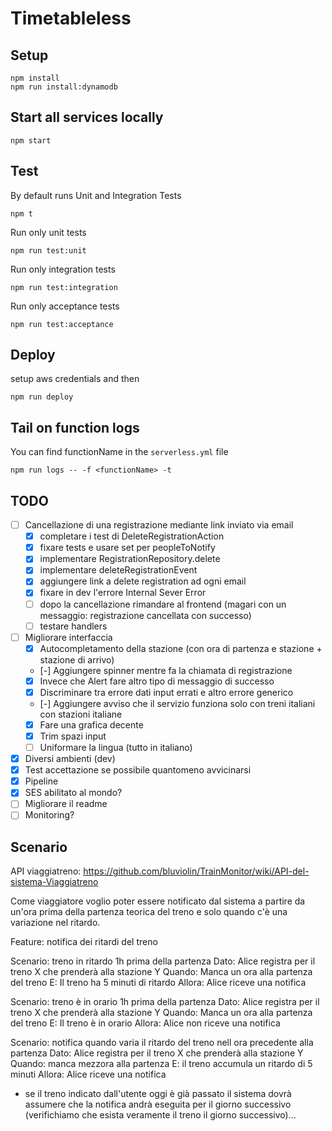 # Timetableless

## Setup
```
npm install
npm run install:dynamodb
```

## Start all services locally
```
npm start
```

## Test
By default runs Unit and Integration Tests
```
npm t
```

Run only unit tests
```
npm run test:unit
```

Run only integration tests
```
npm run test:integration
```

Run only acceptance tests
```
npm run test:acceptance
```

## Deploy
setup aws credentials and then
```
npm run deploy
```

## Tail on function logs
You can find functionName in the `serverless.yml` file
```
npm run logs -- -f <functionName> -t
```

## TODO
- [ ] Cancellazione di una registrazione mediante link inviato via email
   - [x] completare i test di DeleteRegistrationAction
   - [x] fixare tests e usare set per peopleToNotify
   - [x] implementare RegistrationRepository.delete
   - [x] implementare deleteRegistrationEvent
   - [x] aggiungere link a delete registration ad ogni email
   - [x] fixare in dev l'errore Internal Sever Error
   - [ ] dopo la cancellazione rimandare al frontend (magari con un messaggio: registrazione cancellata con successo)
   - [ ] testare handlers
- [ ] Migliorare interfaccia
    - [x] Autocompletamento della stazione (con ora di partenza e stazione + stazione di arrivo)
    - [-] Aggiungere spinner mentre fa la chiamata di registrazione
    - [x] Invece che Alert fare altro tipo di messaggio di successo
    - [x] Discriminare tra errore dati input errati e altro errore generico
    - [-] Aggiungere avviso che il servizio funziona solo con treni italiani con stazioni italiane
    - [x] Fare una grafica decente
    - [x] Trim spazi input
    - [ ] Uniformare la lingua (tutto in italiano)
- [x] Diversi ambienti (dev)
- [x] Test accettazione se possibile quantomeno avvicinarsi
- [x] Pipeline
- [x] SES abilitato al mondo?
- [ ] Migliorare il readme
- [ ] Monitoring?

## Scenario
API viaggiatreno: https://github.com/bluviolin/TrainMonitor/wiki/API-del-sistema-Viaggiatreno

Come viaggiatore voglio poter essere notificato dal sistema a partire da un'ora prima della partenza teorica del treno e solo quando c'è una variazione nel ritardo.

Feature: notifica dei ritardi del treno

Scenario: treno in ritardo 1h prima della partenza
Dato: Alice registra per il treno X che prenderà alla stazione Y
Quando: Manca un ora alla partenza del treno
E: Il treno ha 5 minuti di ritardo
Allora: Alice riceve una notifica

Scenario: treno è in orario 1h prima della partenza
Dato: Alice registra per il treno X che prenderà alla stazione Y
Quando: Manca un ora alla partenza del treno
E: Il treno è in orario
Allora: Alice non riceve una notifica

Scenario: notifica quando varia il ritardo del treno nell ora precedente alla partenza
Dato: Alice registra per il treno X che prenderà alla stazione Y
Quando: manca mezzora alla partenza
E: il treno accumula un ritardo di 5 minuti
Allora: Alice riceve una notifica

- se il treno indicato dall'utente oggi è già passato il sistema dovrà assumere che la notifica andrà eseguita per il giorno successivo (verifichiamo che esista veramente il treno il giorno successivo)...
